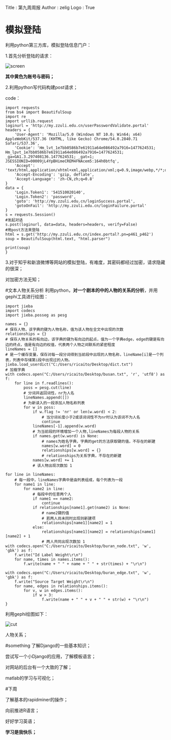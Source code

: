 Title         : 第九周周报
Author        : zelig
Logo          : True

# 模拟登陆
利用python第三方库，模拟登陆信息门户：

1.首先分析登陆的请求：

![screen](https://github.com/jianaosiding/store/blob/master/document/images/cut.PNG)

**其中黄色为账号与密码；**

2.利用python写代码构建post请求；

code：
```
import requests
from bs4 import BeautifulSoup
import re
import urllib.request
loginurl = 'http://my.zzuli.edu.cn/userPasswordValidate.portal'
headers = {
    'User-Agent': 'Mozilla/5.0 (Windows NT 10.0; Win64; x64) AppleWebKit/537.36 (KHTML, like Gecko) Chrome/54.0.2840.71 Safari/537.36',
    'Cookie': 'Hm_lvt_1e7bb0586b7e61911a64e086492a7916=1477624531; Hm_lpvt_1e7bb0586b7e61911a64e086492a7916=1477624531; _ga=GA1.3.297408136.1477624531; _gat=1; JSESSIONID=00009jL4YpBHimeCREM4FNAcem5:164h0btfq',
    'Accept': 'text/html,application/xhtml+xml,application/xml;q=0.9,image/webp,*/*;q=0.8',
    'Accept-Encoding': 'gzip, deflate',
    'Accept-Language': 'zh-CN,zh;q=0.8'
}
data = {
    'Login.Token1': '541510020140',
    'Login.Token2': 'password',
    'goto': 'http://my.zzuli.edu.cn/loginSuccess.portal',
    'gotoOnFail': 'http://my.zzuli.edu.cn/loginFailure.portal'
}
s = requests.Session()
#发起对话
s.post(loginurl, data=data, headers=headers, verify=False)
#用post方法来登陆
html = s.get('http://my.zzuli.edu.cn/index.portal?.pn=p461_p462')
soup = BeautifulSoup(html.text, "html.parser")

print(soup)
}
```

3.对于知乎和新浪微博等网站的模拟登陆，有难度，其密码都经过加密，请求隐藏的很深；

对加密方法无知；

#文本人物关系分析
利用python，**对一个剧本的中的人物的关系的分析**，并用gephi工具进行绘图：

```
import jieba
import codecs
import jieba.posseg as pesg

names = {}
# 保存人物，该字典的键为人物名称，值为该人物在全文中出现的次数
relationships = {}
# 保存人物关系的有向边，该字典的键为有向边的起点，值为一个字典edge，edge的键是有向边的终点，值是有向边的权值，代表两个人物之间联系的紧密程度
lineNames = []
# 是一个缓存变量，保存对每一段分词得到当前段中出现的人物名称，lineName[i]是一个列表，列表中存储第i段中出现过的人物。
jieba.load_userdict("C:/Users/ricaito/Desktop/dict.txt")
# 加载字典
with codecs.open("C:/Users/ricaito/Desktop/busan.txt", 'r', 'utf8') as f:
    for line in f.readlines():
        poss = pesg.cut(line)
        # 分词并返回词性，nr为人名
        lineNames.append([])
        # 为新读入的一段添加人物名称列表
        for w in poss:
            if w.flag != 'nr' or len(w.word) < 2:
                # 当分词长度小于2或该词词性不为nr时认为该词不为人名
                continue
            lineNames[-1].append(w.word)
            # 为当前段的环境增加一个人物,lineNames为每段人物的关系
            if names.get(w.word) is None:
                # names为姓名字典，字典的get的方法获取键的值，不存在的新建
                names[w.word] = 0
                relationships[w.word] = {}
                # relationships为关系字典，不存在的新建
            names[w.word] += 1
            # 该人物出现次数加 1

for line in lineNames:
    # 每一段中，lineNames字典中是由列表组成，每个列表为一段
    for name1 in line:
        for name2 in line:
            # 每段中的任意两个人
            if name1 == name2:
                continue
            if relationships[name1].get(name2) is None:
                # name2键的值
                # 若两人尚未同时出现则新建项
                relationships[name1][name2] = 1
            else:
                relationships[name1][name2] = relationships[name1][name2] + 1
                # 两人共同出现次数加 1
with codecs.open("C:/Users/ricaito/Desktop/buran_node.txt", 'w', 'gbk') as f:
    f.write("Id Label Weight\r\n")
    for name, times in names.items():
        f.write(name + " " + name + " " + str(times) + "\r\n")

with codecs.open("C:/Users/ricaito/Desktop/buran_edge.txt", 'w', 'gbk') as f:
    f.write("Source Target Weight\r\n")
    for name, edges in relationships.items():
        for v, w in edges.items():
            if w > 3:
                f.write(name + " " + v + " " + str(w) + "\r\n")
}

```
利用gephi绘图如下：

![cut](https://github.com/jianaosiding/store/blob/master/document/images/screen.PNG)

人物关系；

#something
了解Django的一些基本知识；

尝试写一个小Django的应用，了解模板语言；

对网站的后台有一个大致的了解；

matlab的学习与可视化；

#下周

了解基本的rapidminer的操作；

向前推进R语言；

好好学习英语；


**学习是我快乐；**

